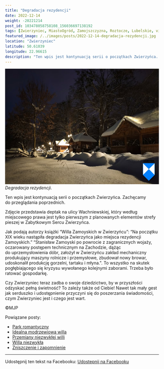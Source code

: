 ```yaml
---
title: "Degradacja rezydencji"
date: 2022-12-14
weight: -20221214
post_id: 103478058758108_156036697138192
tags: [Zwierzyniec, MiastoOgród, Zamojszczyzna, Roztocze, Lubelskie, villarestituta, turystyka, dziedzictwo, zabytki, krajobrazy]
featured_image: /../images/posts/2022-12-14-degradacja-rezydencji.jpg
location: "Zwierzyniec"
latitude: 50.61039
longitude: 22.96615
description: "Ten wpis jest kontynuacją serii o początkach Zwierzyńca. Zachęcamy do przeglądania poprzednich...."
---
```


![Degradacja rezydencji.](/images/posts/2022-12-14-degradacja-rezydencji.jpg)
*Degradacja rezydencji.*

Ten wpis jest kontynuacją serii o początkach Zwierzyńca. Zachęcamy do przeglądania poprzednich.

Zdjęcie przedstawia deptak na ulicy Wachniewskiej, który według miejscowego prawa jest tylko pierwszym z planowanych elementów strefy pieszej w Zabytkowym Sercu Zwierzyńca.

Jak podają autorzy książki “Willa Zamoyskich w Zwierzyńcu”:
“Na początku XIX wieku nastąpiła degradacja Zwierzyńca jako miejsca rezydencji Zamoyskich.”
“Stanisław Zamoyski po powrocie z zagranicznych wojaży, oczarowany postępem technicznym na Zachodzie, dążąc do uprzemysłowienia dóbr, założył w Zwierzyńcu zakład mechaniczny produkujący maszyny rolnicze i przemysłowe, zbudował nowy browar, udoskonalił produkcję gorzelni, tartaku i młyna.".
To wszystko na skutek pogłębiającego się kryzysu wywołanego kolejnymi zaborami. Trzeba było ratować gospodarkę.

Czy Zwierzyniec teraz zadba o swoje dziedzictwo, by w przyszłości odzyskać pełną świetność?
To zależy także od Ciebie!
Nawet tak mały gest jak serduszko i udostępnienie przyczyni się do poszerzania świadomości, czym Zwierzyniec jest i czego jest wart.



©MJP

Powiązane posty:
- [Park romantyczny](/posts/park-romantyczny)
- [Idealna modrzewiowa willa](/posts/idealna-modrzewiowa-willa)
- [Przemiany niezwykłej willi](/posts/przemiany-niezwyklej-willi)
- [Willa niezwykła](/posts/willa-niezwykla)
- [Zniszczenie i zapomnienie](/posts/zniszczenie-i-zapomnienie)


---

Udostępnij ten tekst na Facebooku:
[Udostępnij na Facebooku](https://www.facebook.com/sharer/sharer.php?u=https://stowarzyszeniewachniewskiej.pl/posts/degradacja-rezydencji)

<script type="application/ld+json">
{
  "@context": "https://schema.org",
  "@type": "BlogPosting",
  "headline": "Degradacja rezydencji",
  "datePublished": "2022-12-14",
  "dateModified": "2022-12-14",
  "author": {
    "@type": "Person",
    "name": "Michał Jan Patyk"
  },
  "publisher": {
    "@type": "Organization",
    "name": "Stowarzyszenie im. Aleksandry Wachniewskiej",
    "logo": {
      "@type": "ImageObject",
      "url": "https://stowarzyszeniewachniewskiej.pl/images/logo/logo.svg"
    }
  },
  "mainEntityOfPage": {
    "@type": "WebPage",
    "@id": "https://stowarzyszeniewachniewskiej.pl/posts/degradacja-rezydencji"
  },
  "image": {
    "@type": "ImageObject",
    "url": "https://stowarzyszeniewachniewskiej.pl//images/posts/2022-12-14-degradacja-rezydencji.jpg"
  },
  "articleSection": "Dziedzictwo Kulturowe i Zabytki",
  "keywords": "[Zwierzyniec, MiastoOgród, Zamojszczyzna, Roztocze, Lubelskie, villarestituta, turystyka, dziedzictwo, zabytki, krajobrazy]",
  "wordCount": 141,
  "articleBody": "Ten wpis jest kontynuacją serii o początkach Zwierzyńca. Zachęcamy do przeglądania poprzednich.\n\nZdjęcie przedstawia deptak na ulicy Wachniewskiej, który według miejscowego prawa jest tylko pierwszym z planowanych elementów strefy pieszej w Zabytkowym Sercu Zwierzyńca.\n\nJak podają autorzy książki “Willa Zamoyskich w Zwierzyńcu”:\n“Na początku XIX wieku nastąpiła degradacja Zwierzyńca jako miejsca rezydencji Zamoyskich.”\n“Stanisław Zamoyski po powrocie z zagranicznych wojaży, oczarowany postępem technicznym na Zachodzie, dążąc do uprzemysłowienia dóbr, założył w Zwierzyńcu zakład mechaniczny produkujący maszyny rolnicze i przemysłowe, zbudował nowy browar, udoskonalił produkcję gorzelni, tartaku i młyna.\".\nTo wszystko na skutek pogłębiającego się kryzysu wywołanego kolejnymi zaborami. Trzeba było ratować gospodarkę.\n\nCzy Zwierzyniec teraz zadba o swoje dziedzictwo, by w przyszłości odzyskać pełną świetność?\nTo zależy także od Ciebie!\nNawet tak mały gest jak serduszko i udostępnienie przyczyni się do poszerzania świadomości, czym Zwierzyniec jest i czego jest wart.\n\n\n\n©MJP",
  "description": "Ten wpis jest kontynuacją serii o początkach Zwierzyńca. Zachęcamy do przeglądania poprzednich....",
  "copyrightHolder": {
    "@type": "Person",
    "name": "Michał Jan Patyk"
  }
}
</script>
<script type="application/ld+json">
{
  "@context": "https://schema.org",
  "@type": "BreadcrumbList",
  "itemListElement": [
    {
      "@type": "ListItem",
      "position": 1,
      "name": "Home",
      "item": "https://stowarzyszeniewachniewskiej.pl"
    },
    {
      "@type": "ListItem",
      "position": 2,
      "name": "posts",
      "item": "https://stowarzyszeniewachniewskiej.pl/posts"
    },
    {
      "@type": "ListItem",
      "position": 3,
      "name": "Degradacja rezydencji",
      "item": "https://stowarzyszeniewachniewskiej.pl/posts/degradacja-rezydencji"
    }
  ]
}
</script>
